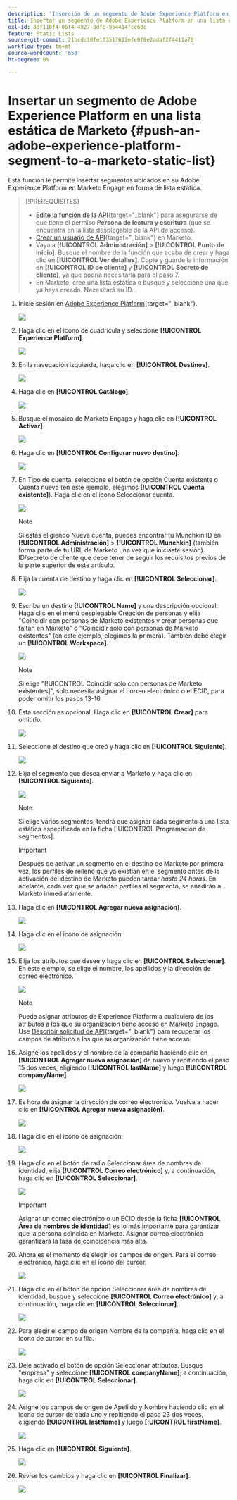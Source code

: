 ```yaml
---
description: 'Inserción de un segmento de Adobe Experience Platform en una lista estática de Marketo: documentos de Marketo, documentación del producto'
title: Insertar un segmento de Adobe Experience Platform en una lista estática de Marketo
exl-id: 8df11bf4-06f4-4927-8dfb-954414fce6dc
feature: Static Lists
source-git-commit: 21bcdc10fe1f3517612efe0f8e2adaf2f4411a70
workflow-type: tm+mt
source-wordcount: '658'
ht-degree: 0%

---
```


# Insertar un segmento de Adobe Experience Platform en una lista estática de Marketo {#push-an-adobe-experience-platform-segment-to-a-marketo-static-list}

Esta función le permite insertar segmentos ubicados en su Adobe Experience Platform en Marketo Engage en forma de lista estática.

>[!PREREQUISITES]
>
>* [Edite la función de la API](/help/marketo/product-docs/administration/users-and-roles/create-delete-edit-and-change-a-user-role.md#edit-an-existing-role){target="_blank"} para asegurarse de que tiene el permiso **Persona de lectura y escritura** (que se encuentra en la lista desplegable de la API de acceso).
>* [Crear un usuario de API](/help/marketo/product-docs/administration/users-and-roles/create-an-api-only-user.md){target="_blank"} en Marketo.
>* Vaya a **[!UICONTROL Administración]** > **[!UICONTROL Punto de inicio]**. Busque el nombre de la función que acaba de crear y haga clic en **[!UICONTROL Ver detalles]**. Copie y guarde la información en **[!UICONTROL ID de cliente]** y **[!UICONTROL Secreto de cliente]**, ya que podría necesitarla para el paso 7.
>* En Marketo, cree una lista estática o busque y seleccione una que ya haya creado. Necesitará su ID...

1. Inicie sesión en [Adobe Experience Platform](https://experience.adobe.com/){target="_blank"}.

   ![](assets/push-an-adobe-experience-platform-segment-1.png)

1. Haga clic en el icono de cuadrícula y seleccione **[!UICONTROL Experience Platform]**.

   ![](assets/push-an-adobe-experience-platform-segment-2.png)

1. En la navegación izquierda, haga clic en **[!UICONTROL Destinos]**.

   ![](assets/push-an-adobe-experience-platform-segment-3.png)

1. Haga clic en **[!UICONTROL Catálogo]**.

   ![](assets/push-an-adobe-experience-platform-segment-4.png)

1. Busque el mosaico de Marketo Engage y haga clic en **[!UICONTROL Activar]**.

   ![](assets/push-an-adobe-experience-platform-segment-5.png)

1. Haga clic en **[!UICONTROL Configurar nuevo destino]**.

   ![](assets/push-an-adobe-experience-platform-segment-6.png)

1. En Tipo de cuenta, seleccione el botón de opción Cuenta existente o Cuenta nueva (en este ejemplo, elegimos **[!UICONTROL Cuenta existente]**). Haga clic en el icono Seleccionar cuenta.

   ![](assets/push-an-adobe-experience-platform-segment-7.png)

   >[!NOTE]
   >
   >Si estás eligiendo Nueva cuenta, puedes encontrar tu Munchkin ID en **[!UICONTROL Administración]** > **[!UICONTROL Munchkin]** (también forma parte de tu URL de Marketo una vez que iniciaste sesión). ID/secreto de cliente que debe tener de seguir los requisitos previos de la parte superior de este artículo.

1. Elija la cuenta de destino y haga clic en **[!UICONTROL Seleccionar]**.

   ![](assets/push-an-adobe-experience-platform-segment-8.png)

1. Escriba un destino **[!UICONTROL Name]** y una descripción opcional. Haga clic en el menú desplegable Creación de personas y elija &quot;Coincidir con personas de Marketo existentes y crear personas que faltan en Marketo&quot; _o_ &quot;Coincidir solo con personas de Marketo existentes&quot; (en este ejemplo, elegimos la primera). También debe elegir un **[!UICONTROL Workspace]**.

   ![](assets/push-an-adobe-experience-platform-segment-9.png)

   >[!NOTE]
   >
   >Si elige &quot;[!UICONTROL Coincidir solo con personas de Marketo existentes]&quot;, solo necesita asignar el correo electrónico o el ECID, para poder omitir los pasos 13-16.

1. Esta sección es opcional. Haga clic en **[!UICONTROL Crear]** para omitirlo.

   ![](assets/push-an-adobe-experience-platform-segment-10.png)

1. Seleccione el destino que creó y haga clic en **[!UICONTROL Siguiente]**.

   ![](assets/push-an-adobe-experience-platform-segment-11.png)

1. Elija el segmento que desea enviar a Marketo y haga clic en **[!UICONTROL Siguiente]**.

   ![](assets/push-an-adobe-experience-platform-segment-12.png)

   >[!NOTE]
   >
   >Si elige varios segmentos, tendrá que asignar cada segmento a una lista estática especificada en la ficha [!UICONTROL Programación de segmentos].

   >[!IMPORTANT]
   >
   >Después de activar un segmento en el destino de Marketo por primera vez, los perfiles de relleno que ya existían en el segmento antes de la activación del destino de Marketo pueden tardar _hasta 24 horas_. En adelante, cada vez que se añadan perfiles al segmento, se añadirán a Marketo inmediatamente.

1. Haga clic en **[!UICONTROL Agregar nueva asignación]**.

   ![](assets/push-an-adobe-experience-platform-segment-13.png)

1. Haga clic en el icono de asignación.

   ![](assets/push-an-adobe-experience-platform-segment-14.png)

1. Elija los atributos que desee y haga clic en **[!UICONTROL Seleccionar]**. En este ejemplo, se elige el nombre, los apellidos y la dirección de correo electrónico.

   ![](assets/push-an-adobe-experience-platform-segment-15.png)

   >[!NOTE]
   >
   >Puede asignar atributos de Experience Platform a cualquiera de los atributos a los que su organización tiene acceso en Marketo Engage. Use [Describir solicitud de API](https://experienceleague.adobe.com/es/docs/marketo-developer/marketo/rest/lead-database/lead-database#describe){target="_blank"} para recuperar los campos de atributo a los que su organización tiene acceso.

1. Asigne los apellidos y el nombre de la compañía haciendo clic en **[!UICONTROL Agregar nueva asignación]** de nuevo y repitiendo el paso 15 dos veces, eligiendo **[!UICONTROL lastName]** y luego **[!UICONTROL companyName]**.

   ![](assets/push-an-adobe-experience-platform-segment-16.png)

1. Es hora de asignar la dirección de correo electrónico. Vuelva a hacer clic en **[!UICONTROL Agregar nueva asignación]**.

   ![](assets/push-an-adobe-experience-platform-segment-17.png)

1. Haga clic en el icono de asignación.

   ![](assets/push-an-adobe-experience-platform-segment-18.png)

1. Haga clic en el botón de radio Seleccionar área de nombres de identidad, elija **[!UICONTROL Correo electrónico]** y, a continuación, haga clic en **[!UICONTROL Seleccionar]**.

   ![](assets/push-an-adobe-experience-platform-segment-19.png)

   >[!IMPORTANT]
   >
   >Asignar un correo electrónico o un ECID desde la ficha **[!UICONTROL Área de nombres de identidad]** es lo más importante para garantizar que la persona coincida en Marketo. Asignar correo electrónico garantizará la tasa de coincidencia más alta.

1. Ahora es el momento de elegir los campos de origen. Para el correo electrónico, haga clic en el icono del cursor.

   ![](assets/push-an-adobe-experience-platform-segment-20.png)

1. Haga clic en el botón de opción Seleccionar área de nombres de identidad, busque y seleccione **[!UICONTROL Correo electrónico]** y, a continuación, haga clic en **[!UICONTROL Seleccionar]**.

   ![](assets/push-an-adobe-experience-platform-segment-21.png)

1. Para elegir el campo de origen Nombre de la compañía, haga clic en el icono de cursor en su fila.

   ![](assets/push-an-adobe-experience-platform-segment-22.png)

1. Deje activado el botón de opción Seleccionar atributos. Busque &quot;empresa&quot; y seleccione **[!UICONTROL companyName]**; a continuación, haga clic en **[!UICONTROL Seleccionar]**.

   ![](assets/push-an-adobe-experience-platform-segment-23.png)

1. Asigne los campos de origen de Apellido y Nombre haciendo clic en el icono de cursor de cada uno y repitiendo el paso 23 dos veces, eligiendo **[!UICONTROL lastName]** y luego **[!UICONTROL firstName]**.

   ![](assets/push-an-adobe-experience-platform-segment-24.png)

1. Haga clic en **[!UICONTROL Siguiente]**.

   ![](assets/push-an-adobe-experience-platform-segment-25.png)

1. Revise los cambios y haga clic en **[!UICONTROL Finalizar]**.

   ![](assets/push-an-adobe-experience-platform-segment-26.png)
